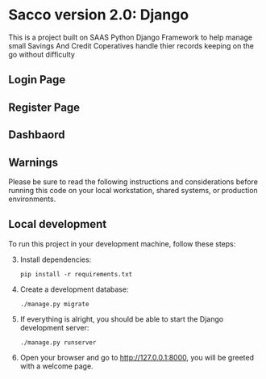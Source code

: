 #  Sacco  version 2.0: Django

This is a project  built on SAAS Python Django Framework to help manage small Savings And Credit Coperatives handle thier records keeping on the go without difficulty

## Login Page


## Register Page


## Dashbaord



## Warnings

Please be sure to read the following instructions and considerations before running this code on your local workstation, shared systems, or production environments.


## Local development

To run this project in your development machine, follow these steps:

3. Install dependencies:

    `pip install -r requirements.txt`

4. Create a development database:

    `./manage.py migrate`

5. If everything is alright, you should be able to start the Django development server:

    `./manage.py runserver`

6. Open your browser and go to http://127.0.0.1:8000, you will be greeted with a welcome page.

